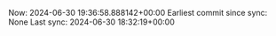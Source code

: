 Now: 2024-06-30 19:36:58.888142+00:00 Earliest commit since sync: None Last sync: 2024-06-30 18:32:19+00:00
